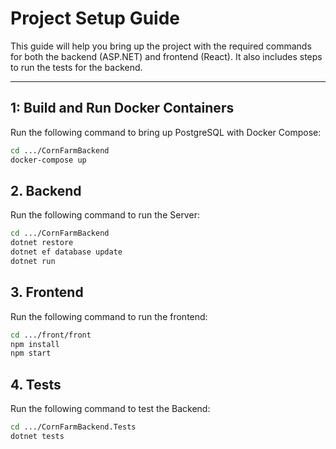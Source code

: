 # Project Setup Guide

This guide will help you bring up the project with the required commands for both the backend (ASP.NET) and frontend (React). It also includes steps to run the tests for the backend.

---



## **1: Build and Run Docker Containers**
Run the following command to bring up PostgreSQL with Docker Compose:

```bash
cd .../CornFarmBackend
docker-compose up
```


## 2. **Backend**

Run the following command to run the Server:

```bash
cd .../CornFarmBackend
dotnet restore
dotnet ef database update
dotnet run
```

## 3. **Frontend**

Run the following command to run the frontend:

```bash
cd .../front/front
npm install
npm start
```


## 4. **Tests**

Run the following command to test the Backend:

```bash
cd .../CornFarmBackend.Tests
dotnet tests
```
